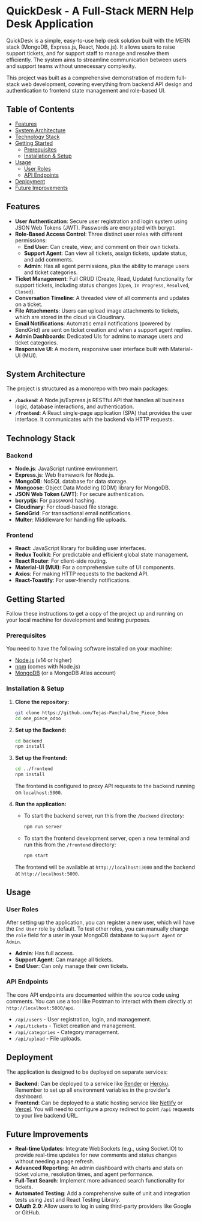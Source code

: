 # QuickDesk - A Full-Stack MERN Help Desk Application

QuickDesk is a simple, easy-to-use help desk solution built with the MERN stack (MongoDB, Express.js, React, Node.js). It allows users to raise support tickets, and for support staff to manage and resolve them efficiently. The system aims to streamline communication between users and support teams without unnecessary complexity.

This project was built as a comprehensive demonstration of modern full-stack web development, covering everything from backend API design and authentication to frontend state management and role-based UI.


## Table of Contents

- [Features](#features)
- [System Architecture](#system-architecture)
- [Technology Stack](#technology-stack)
- [Getting Started](#getting-started)
  - [Prerequisites](#prerequisites)
  - [Installation & Setup](#installation--setup)
- [Usage](#usage)
  - [User Roles](#user-roles)
  - [API Endpoints](#api-endpoints)
- [Deployment](#deployment)
- [Future Improvements](#future-improvements)

## Features

-   **User Authentication**: Secure user registration and login system using JSON Web Tokens (JWT). Passwords are encrypted with bcrypt.
-   **Role-Based Access Control**: Three distinct user roles with different permissions:
    -   **End User**: Can create, view, and comment on their own tickets.
    -   **Support Agent**: Can view all tickets, assign tickets, update status, and add comments.
    -   **Admin**: Has all agent permissions, plus the ability to manage users and ticket categories.
-   **Ticket Management**: Full CRUD (Create, Read, Update) functionality for support tickets, including status changes (`Open`, `In Progress`, `Resolved`, `Closed`).
-   **Conversation Timeline**: A threaded view of all comments and updates on a ticket.
-   **File Attachments**: Users can upload image attachments to tickets, which are stored in the cloud via Cloudinary.
-   **Email Notifications**: Automatic email notifications (powered by SendGrid) are sent on ticket creation and when a support agent replies.
-   **Admin Dashboards**: Dedicated UIs for admins to manage users and ticket categories.
-   **Responsive UI**: A modern, responsive user interface built with Material-UI (MUI).

## System Architecture

The project is structured as a monorepo with two main packages:

-   **`/backend`**: A Node.js/Express.js RESTful API that handles all business logic, database interactions, and authentication.
-   **`/frontend`**: A React single-page application (SPA) that provides the user interface. It communicates with the backend via HTTP requests.

## Technology Stack

### Backend

-   **Node.js**: JavaScript runtime environment.
-   **Express.js**: Web framework for Node.js.
-   **MongoDB**: NoSQL database for data storage.
-   **Mongoose**: Object Data Modeling (ODM) library for MongoDB.
-   **JSON Web Token (JWT)**: For secure authentication.
-   **bcryptjs**: For password hashing.
-   **Cloudinary**: For cloud-based file storage.
-   **SendGrid**: For transactional email notifications.
-   **Multer**: Middleware for handling file uploads.

### Frontend

-   **React**: JavaScript library for building user interfaces.
-   **Redux Toolkit**: For predictable and efficient global state management.
-   **React Router**: For client-side routing.
-   **Material-UI (MUI)**: For a comprehensive suite of UI components.
-   **Axios**: For making HTTP requests to the backend API.
-   **React-Toastify**: For user-friendly notifications.

## Getting Started

Follow these instructions to get a copy of the project up and running on your local machine for development and testing purposes.

### Prerequisites

You need to have the following software installed on your machine:
-   [Node.js](https://nodejs.org/) (v14 or higher)
-   [npm](https://www.npmjs.com/) (comes with Node.js)
-   [MongoDB](https://www.mongodb.com/try/download/community) (or a MongoDB Atlas account)

### Installation & Setup

1.  **Clone the repository:**
    ```bash
    git clone https://github.com/Tejas-Panchal/One_Piece_Odoo
    cd one_piece_odoo
    ```

2.  **Set up the Backend:**
    ```bash
    cd backend
    npm install
    ```
    
3.  **Set up the Frontend:**
    ```bash
    cd ../frontend
    npm install
    ```
    The frontend is configured to proxy API requests to the backend running on `localhost:5000`.

4.  **Run the application:**
    -   To start the backend server, run this from the `/backend` directory:
        ```bash
        npm run server
        ```
    -   To start the frontend development server, open a new terminal and run this from the `/frontend` directory:
        ```bash
        npm start
        ```
    The frontend will be available at `http://localhost:3000` and the backend at `http://localhost:5000`.

## Usage

### User Roles

After setting up the application, you can register a new user, which will have the `End User` role by default. To test other roles, you can manually change the `role` field for a user in your MongoDB database to `Support Agent` or `Admin`.

-   **Admin**: Has full access.
-   **Support Agent**: Can manage all tickets.
-   **End User**: Can only manage their own tickets.

### API Endpoints

The core API endpoints are documented within the source code using comments. You can use a tool like Postman to interact with them directly at `http://localhost:5000/api`.

-   `/api/users` - User registration, login, and management.
-   `/api/tickets` - Ticket creation and management.
-   `/api/categories` - Category management.
-   `/api/upload` - File uploads.

## Deployment

The application is designed to be deployed on separate services:
-   **Backend**: Can be deployed to a service like [Render](https://render.com/) or [Heroku](https://www.heroku.com/). Remember to set up all environment variables in the provider's dashboard.
-   **Frontend**: Can be deployed to a static hosting service like [Netlify](https://www.netlify.com/) or [Vercel](https://vercel.com/). You will need to configure a proxy redirect to point `/api` requests to your live backend URL.

## Future Improvements

-   **Real-time Updates**: Integrate WebSockets (e.g., using Socket.IO) to provide real-time updates for new comments and status changes without needing a page refresh.
-   **Advanced Reporting**: An admin dashboard with charts and stats on ticket volume, resolution times, and agent performance.
-   **Full-Text Search**: Implement more advanced search functionality for tickets.
-   **Automated Testing**: Add a comprehensive suite of unit and integration tests using Jest and React Testing Library.
-   **OAuth 2.0**: Allow users to log in using third-party providers like Google or GitHub.
